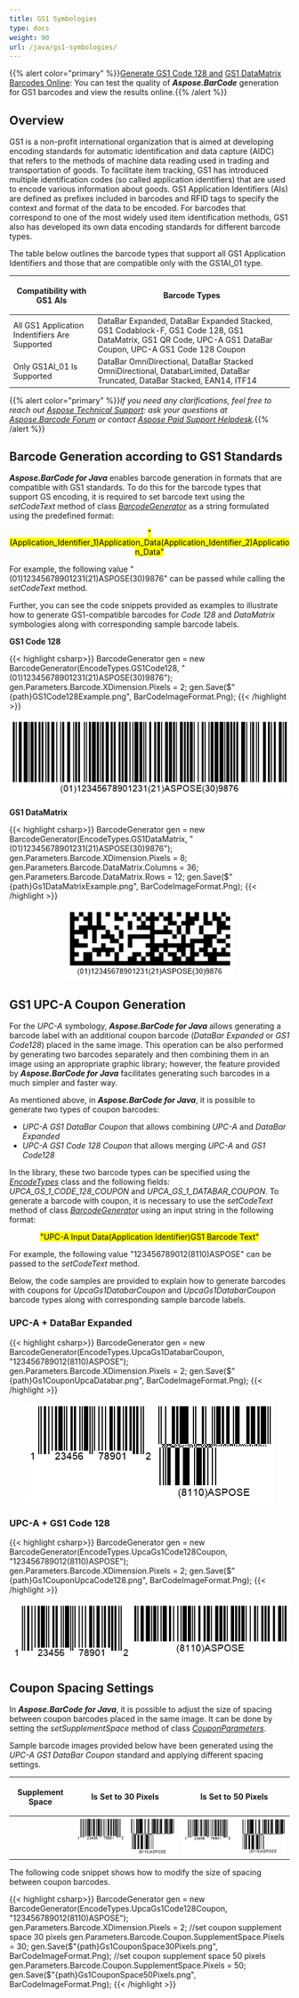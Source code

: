 ```yaml
---
title: GS1 Symbologies
type: docs
weight: 90
url: /java/gs1-symbologies/
---
```

{{% alert color="primary" %}}[Generate GS1 Code 128 and](https://products.aspose.app/barcode/generate/code128?type=gs1code128) [GS1 DataMatrix Barcodes Online](https://products.aspose.app/barcode/generate/datamatrix?type=gs1datamatrix): You can test the quality of ***Aspose.BarCode*** generation for GS1 barcodes and view the results online.{{% /alert %}}

## **Overview**
GS1 is a non-profit international organization that is aimed at developing encoding standards for automatic identification and data capture (AIDC) that refers to the methods of machine data reading used in trading and transportation of goods. To facilitate item tracking, GS1 has introduced multiple identification codes (so called application identifiers) that are used to encode various information about goods. GS1 Application Identifiers (AIs) are defined as prefixes included in barcodes and RFID tags to specify the context and format of the data to be encoded. For barcodes that correspond to one of the most widely used item identification methods, GS1 also has developed its own data encoding standards for different barcode types.  
  
The table below outlines the barcode types that support all GS1 Application Identifiers and those that are compatible only with the GS1AI_01 type.  
  
|<p align="center">**Compatibility with GS1 AIs**</p>|<p align="center">**Barcode Types**</p>|
|---|---|
|All GS1 Application Indentifiers Are Supported|DataBar Expanded, DataBar Expanded Stacked, GS1 Codablock-F, GS1 Code 128, GS1 DataMatrix, GS1 QR Code, UPC-A GS1 DataBar Coupon, UPC-A GS1 Code 128 Coupon|
|Only GS1AI_01 Is Supported|DataBar OmniDirectional, DataBar Stacked OmniDirectional, DatabarLimited, DataBar Truncated, DataBar Stacked, EAN14, ITF14|
  
{{% alert color="primary" %}}*If you need any clarifications, feel free to reach out [Aspose Technical Support](/barcode/java/technical-support/): ask your questions at [Aspose.Barcode Forum](https://forum.aspose.com/c/barcode/13) or contact [Aspose Paid Support Helpdesk](https://helpdesk.aspose.com/).*{{% /alert %}}

## **Barcode Generation according to GS1 Standards**
***Aspose.BarCode for Java*** enables barcode generation in formats that are compatible with GS1 standards. To do this for the barcode types that support GS encoding, it is required to set barcode text using the *setCodeText* method of class [*BarcodeGenerator*](https://apireference.aspose.com/barcode/java/com.aspose.barcode.generation/BarcodeGenerator) as a string formulated using the predefined format:  
<p align="center"><mark>"(Application_Identifier_1)Application_Data(Application_Identifier_2)Application_Data"</mark></p> 

For example, the following value "(01)12345678901231(21)ASPOSE(30)9876" can be passed while calling the *setCodeText* method.  
  
Further, you can see the code snippets provided as examples to illustrate how to generate GS1-compatible barcodes for *Code 128* and *DataMatrix* symbologies along with corresponding sample barcode labels.  
  
**GS1 Code 128**  
   
{{< highlight csharp>}}
BarcodeGenerator gen = new BarcodeGenerator(EncodeTypes.GS1Code128, "(01)12345678901231(21)ASPOSE(30)9876");
gen.Parameters.Barcode.XDimension.Pixels = 2;
gen.Save($"{path}GS1Code128Example.png", BarCodeImageFormat.Png);
{{< /highlight >}}
  
<p align="center"><img src="gs1code128example.png"></p>
  
**GS1 DataMatrix**  
  
{{< highlight csharp>}}
BarcodeGenerator gen = new BarcodeGenerator(EncodeTypes.GS1DataMatrix, "(01)12345678901231(21)ASPOSE(30)9876");
gen.Parameters.Barcode.XDimension.Pixels = 8;
gen.Parameters.Barcode.DataMatrix.Columns = 36;
gen.Parameters.Barcode.DataMatrix.Rows = 12;
gen.Save($"{path}Gs1DataMatrixExample.png", BarCodeImageFormat.Png);
{{< /highlight >}}
  
<p align="center"><img src="gs1datamatrixexample.png"></p>
  
## **GS1 UPC-A Coupon Generation**
For the *UPC-A* symbology, ***Aspose.BarCode for Java*** allows generating a barcode label with an additional coupon barcode (*DataBar Expanded* or *GS1 Code128*) placed in the same image. This operation can be also performed by generating two barcodes separately and then combining them in an image using an appropriate graphic library; however, the feature provided by ***Aspose.BarCode for Java*** facilitates generating such barcodes in a much simpler and faster way.  
  
As mentioned above, in ***Aspose.BarCode for Java***, it is possible to generate two types of coupon barcodes:
- *UPC-A GS1 DataBar Coupon* that allows combining *UPC-A* and *DataBar Expanded*
- *UPC-A GS1 Code 128 Coupon* that allows merging *UPC-A* and *GS1 Code128*
  
In the library, these two barcode types can be specified using the [*EncodeTypes*](https://apireference.aspose.com/barcode/java/com.aspose.barcode.generation/EncodeTypes) class and the following fields: *UPCA_GS_1_CODE_128_COUPON* and *UPCA_GS_1_DATABAR_COUPON*. To generate a barcode with coupon, it is necessary to use the *setCodeText* method of class [*BarcodeGenerator*](https://apireference.aspose.com/barcode/java/com.aspose.barcode.generation/BarcodeGenerator) using an input string in the following format:  
<p align="center"><mark>"UPC-A Input Data(Application Identifier)GS1 Barcode Text"</mark></p>  
  
For example, the following value "123456789012(8110)ASPOSE" can be passed to the *setCodeText* method. 
  
Below, the code samples are provided to explain how to generate barcodes with coupons for *UpcaGs1DatabarCoupon* and *UpcaGs1DatabarCoupon* barcode types along with corresponding sample barcode labels.  
  
### **UPC-A + DataBar Expanded**
{{< highlight csharp>}}
BarcodeGenerator gen = new BarcodeGenerator(EncodeTypes.UpcaGs1DatabarCoupon, "123456789012(8110)ASPOSE");
gen.Parameters.Barcode.XDimension.Pixels = 2;
gen.Save($"{path}Gs1CouponUpcaDatabar.png", BarCodeImageFormat.Png);
{{< /highlight >}}

<p align="center"><img src="gs1couponupcadatabar.png"></p>

### **UPC-A + GS1 Code 128**
{{< highlight csharp>}}
BarcodeGenerator gen = new BarcodeGenerator(EncodeTypes.UpcaGs1Code128Coupon, "123456789012(8110)ASPOSE");
gen.Parameters.Barcode.XDimension.Pixels = 2;
gen.Save($"{path}Gs1CouponUpcaCode128.png", BarCodeImageFormat.Png);
{{< /highlight >}}

<p align="center"><img src="gs1couponupcacode128.png"></p>

## **Coupon Spacing Settings**
In ***Aspose.BarCode for Java***, it is possible to adjust the size of spacing between coupon barcodes placed in the same image. It can be done by setting the *setSupplementSpace* method of class [*CouponParameters*](https://apireference.aspose.com/barcode/java/com.aspose.barcode.generation/CouponParameters).  
  
Sample barcode images provided below have been generated using the *UPC-A GS1 DataBar Coupon* standard and applying different spacing settings.
     
|<p align="center">**Supplement Space**</p>|<p align="center">**Is Set to 30 Pixels**</p>|<p align="center">**Is Set to 50 Pixels**</p>|
| :-: | :-: | :-: |
| |<img src="gs1couponspace30pixels.png">|<img src="gs1couponspace50pixels.png">|
  
The following code snippet shows how to modify the size of spacing between coupon barcodes.
    
{{< highlight csharp>}}
BarcodeGenerator gen = new BarcodeGenerator(EncodeTypes.UpcaGs1Code128Coupon, "123456789012(8110)ASPOSE");
gen.Parameters.Barcode.XDimension.Pixels = 2;
//set coupon supplement space 30 pixels
gen.Parameters.Barcode.Coupon.SupplementSpace.Pixels = 30;
gen.Save($"{path}Gs1CouponSpace30Pixels.png", BarCodeImageFormat.Png);
//set coupon supplement space 50 pixels
gen.Parameters.Barcode.Coupon.SupplementSpace.Pixels = 50;
gen.Save($"{path}Gs1CouponSpace50Pixels.png", BarCodeImageFormat.Png);
{{< /highlight >}}